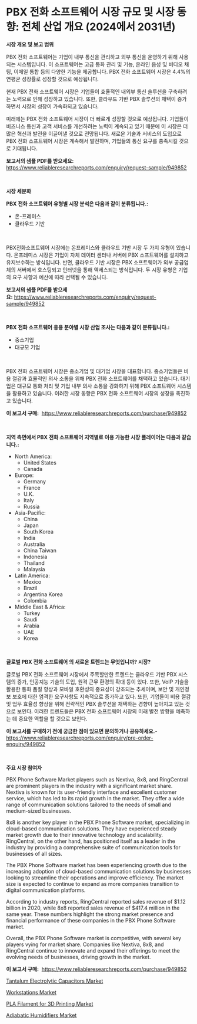 <p><h1>PBX 전화 소프트웨어 시장 규모 및 시장 동향: 전체 산업 개요 (2024에서 2031년)</h1></p><p><strong>시장 개요 및 보고 범위</strong></p>
<p><p>PBX 전화 소프트웨어는 기업이 내부 통신을 관리하고 외부 통신을 운영하기 위해 사용되는 시스템입니다. 이 소프트웨어는 고급 통화 관리 및 기능, 온라인 음성 및 비디오 채팅, 이메일 통합 등의 다양한 기능을 제공합니다. PBX 전화 소프트웨어 시장은 4.4%의 연평균 성장률로 성장할 것으로 예상됩니다.</p><p>현재 PBX 전화 소프트웨어 시장은 기업들이 효율적인 내외부 통신 솔루션을 구축하려는 노력으로 인해 성장하고 있습니다. 또한, 클라우드 기반 PBX 솔루션의 채택이 증가하면서 시장의 성장이 가속화되고 있습니다.</p><p>미래에는 PBX 전화 소프트웨어 시장이 더 빠르게 성장할 것으로 예상됩니다. 기업들이 비즈니스 통신과 고객 서비스를 개선하려는 노력이 계속되고 있기 때문에 이 시장은 더 많은 혁신과 발전을 이끌어낼 것으로 전망됩니다. 새로운 기술과 서비스의 도입으로 PBX 전화 소프트웨어 시장은 계속해서 발전하며, 기업들의 통신 요구를 충족시킬 것으로 기대됩니다.</p></p>
<p><strong>보고서의 샘플 PDF를 받으세요:</strong> <a href="https://www.reliableresearchreports.com/enquiry/request-sample/949852">https://www.reliableresearchreports.com/enquiry/request-sample/949852</a></p>
<p>&nbsp;</p>
<p><strong>시장 세분화</strong></p>
<p><strong>PBX 전화 소프트웨어 유형별 시장 분석은 다음과 같이 분류됩니다.:</strong></p>
<p><ul><li>온-프레미스</li><li>클라우드 기반</li></ul></p>
<p>&nbsp;</p>
<p><p>PBX전화소프트웨어 시장에는 온프레미스와 클라우드 기반 시장 두 가지 유형이 있습니다. 온프레미스 시장은 기업이 자체 데이터 센터나 서버에 PBX 소프트웨어를 설치하고 유지보수하는 방식입니다. 반면, 클라우드 기반 시장은 PBX 소프트웨어가 외부 공급업체의 서버에서 호스팅되고 인터넷을 통해 엑세스되는 방식입니다. 두 시장 유형은 기업의 요구 사항과 예산에 따라 선택될 수 있습니다.</p></p>
<p><strong>보고서의 샘플 PDF를 받으세요:</strong>&nbsp;<a href="https://www.reliableresearchreports.com/enquiry/request-sample/949852">https://www.reliableresearchreports.com/enquiry/request-sample/949852</a></p>
<p>&nbsp;</p>
<p><strong> PBX 전화 소프트웨어 응용 분야별 시장 산업 조사는 다음과 같이 분류됩니다.:</strong></p>
<p><ul><li>중소기업</li><li>대규모 기업</li></ul></p>
<p>&nbsp;</p>
<p><p>PBX 전화 소프트웨어 시장은 중소기업 및 대기업 시장을 대표합니다. 중소기업들은 비용 절감과 효율적인 의사 소통을 위해 PBX 전화 소프트웨어를 채택하고 있습니다. 대기업은 대규모 통화 처리 및 기업 내부 의사 소통을 강화하기 위해 PBX 소프트웨어 시스템을 활용하고 있습니다. 이러한 시장 동향은 PBX 전화 소프트웨어 시장의 성장을 촉진하고 있습니다.</p></p>
<p><strong>이 보고서 구매:</strong>&nbsp; <a href="https://www.reliableresearchreports.com/purchase/949852">https://www.reliableresearchreports.com/purchase/949852</a></p>
<p>&nbsp;</p>
<p><strong>지역 측면에서 PBX 전화 소프트웨어 지역별로 이용 가능한 시장 플레이어는 다음과 같습니다.:</strong></p>
<p><ul>
    <li>
        North America:
        <ul>
            <li>United States</li>
            <li>Canada</li>
        </ul>
    </li>
    <li>
        Europe:
        <ul>
            <li>Germany</li>
            <li>France</li>
            <li>U.K.</li>
            <li>Italy</li>
            <li>Russia</li>
        </ul>
    </li>
    <li>
        Asia-Pacific:
        <ul>
            <li>China</li>
            <li>Japan</li>
            <li>South Korea</li>
            <li>India</li>
            <li>Australia</li>
            <li>China Taiwan</li>
            <li>Indonesia</li>
            <li>Thailand</li>
            <li>Malaysia</li>
        </ul>
    </li>
    <li>
        Latin America:
        <ul>
            <li>Mexico</li>
            <li>Brazil</li>
            <li>Argentina Korea</li>
            <li>Colombia</li>
        </ul>
    </li>
    <li>
        Middle East & Africa:
        <ul>
            <li>Turkey</li>
            <li>Saudi</li>
            <li>Arabia</li>
            <li>UAE</li>
            <li>Korea</li>
        </ul>
    </li>
    </ul></p>
<p>&nbsp;</p>
<p><strong>글로벌 PBX 전화 소프트웨어 의 새로운 트렌드는 무엇입니까? 시장?</strong></p>
<p><p>글로벌 PBX 전화 소프트웨어 시장에서 주목할만한 트렌드는 클라우드 기반 PBX 시스템의 증가, 인공지능 기술의 도입, 원격 근무 환경의 확대 등이 있다. 또한, VoIP 기술을 활용한 통화 품질 향상과 모바일 호환성의 중요성이 강조되는 추세이며, 보안 및 개인정보 보호에 대한 엄격한 요구사항도 지속적으로 증가하고 있다. 또한, 기업들이 비용 절감 및 업무 효율성 향상을 위해 전략적인 PBX 솔루션을 채택하는 경향이 높아지고 있는 것으로 보인다. 이러한 트렌드들은 PBX 전화 소프트웨어 시장의 미래 발전 방향을 예측하는 데 중요한 역할을 할 것으로 보인다.</p></p>
<p><strong>이 보고서를 구매하기 전에 궁금한 점이 있으면 문의하거나 공유하세요.</strong>- <a href="https://www.reliableresearchreports.com/enquiry/pre-order-enquiry/949852">https://www.reliableresearchreports.com/enquiry/pre-order-enquiry/949852</a></p>
<p>&nbsp;</p>
<p><strong>주요 시장 참여자</strong></p>
<p><p>PBX Phone Software Market players such as Nextiva, 8x8, and RingCentral are prominent players in the industry with a significant market share. Nextiva is known for its user-friendly interface and excellent customer service, which has led to its rapid growth in the market. They offer a wide range of communication solutions tailored to the needs of small and medium-sized businesses.</p><p>8x8 is another key player in the PBX Phone Software market, specializing in cloud-based communication solutions. They have experienced steady market growth due to their innovative technology and scalability. RingCentral, on the other hand, has positioned itself as a leader in the industry by providing a comprehensive suite of communication tools for businesses of all sizes.</p><p>The PBX Phone Software market has been experiencing growth due to the increasing adoption of cloud-based communication solutions by businesses looking to streamline their operations and improve efficiency. The market size is expected to continue to expand as more companies transition to digital communication platforms.</p><p>According to industry reports, RingCentral reported sales revenue of $1.12 billion in 2020, while 8x8 reported sales revenue of $417.4 million in the same year. These numbers highlight the strong market presence and financial performance of these companies in the PBX Phone Software market.</p><p>Overall, the PBX Phone Software market is competitive, with several key players vying for market share. Companies like Nextiva, 8x8, and RingCentral continue to innovate and expand their offerings to meet the evolving needs of businesses, driving growth in the market.</p></p>
<p><strong>이 보고서 구매:</strong>&nbsp;&nbsp;<a href="https://www.reliableresearchreports.com/purchase/949852">https://www.reliableresearchreports.com/purchase/949852</a></p>
<p><p><a href="https://github.com/redneck06/Market-Research-Report-List-2/blob/main/tantalum-electrolytic-capacitors-market.md">Tantalum Electrolytic Capacitors Market</a></p><p><a href="https://github.com/peachesmcdowel1/Market-Research-Report-List-2/blob/main/workstations-market.md">Workstations Market</a></p><p><a href="https://confirmed-shield-e13.notion.site/PLA-Filament-for-3D-Printing-Market-Research-Report-Provides-thorough-Industry-Overview-which-offer-707c8ec111b94b84ac8891bfd9c9e9d1">PLA Filament for 3D Printing Market</a></p><p><a href="https://view.publitas.com/reportprime-1/adiabatic-humidifiers-market-insights-market-players-and-forecast-till-2031/">Adiabatic Humidifiers Market</a></p></p>
